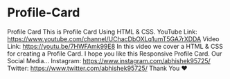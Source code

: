 # Profile-Card
Profile Card 
This is Profile Card Using HTML & CSS.
YouTube Link: https://www.youtube.com/channel/UChacDbOXLq1umT5GA7rXDDA
Video Link: https://youtu.be/7HWFAmk99E8
In this video we cover a HTML & CSS for creating a Profile Card. I hope you like this Responsive Profile Card.
Our Social Media...
Instagram: https://www.instagram.com/abhishek95725/
Twitter: https://www.twitter.com/abhishek95725/
Thank You ❤️
